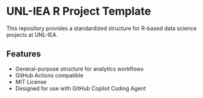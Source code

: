 # UNL-IEA R Project Template

This repository provides a standardized structure for R-based data science projects at UNL-IEA.

## Features
- General-purpose structure for analytics workflows
- GitHub Actions compatible
- MIT License
- Designed for use with GitHub Copilot Coding Agent
